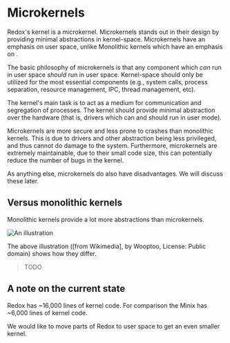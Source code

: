 Microkernels
============

Redox's kernel is a microkernel. Microkernels stands out in their design by providing minimal abstractions in kernel-space. Microkernels have an emphasis on user space, unlike Monolithic kernels which have an emphasis on .

The basic philosophy of microkernels is that any component which *can* run in user space *should* run in user space. Kernel-space should only be utilized for the most essential components (e.g., system calls, process separation, resource management, IPC, thread management, etc).

The kernel's main task is to act as a medium for communication and segregation of processes. The kernel should provide minimal abstraction over the hardware (that is, drivers which can and should run in user mode).

Microkernels are more secure and less prone to crashes than monolithic kernels. This is due to drivers and other abstraction being less privileged, and thus cannot do damage to the system. Furthermore, microkernels are extremely maintainable, due to their small code size, this can potentially reduce the number of bugs in the kernel.

As anything else, microkernels do also have disadvantages. We will discuss these later.

Versus monolithic kernels
-------------------------

Monolithic kernels provide a lot more abstractions than microkernels.

![An illustration]

The above illustration ([from Wikimedia], by Wooptoo, License: Public domain) shows how they differ.

> TODO

A note on the current state
---------------------------

Redox has ~16,000 lines of kernel code. For comparison the Minix has ~6,000 lines of kernel code.

We would like to move parts of Redox to user space to get an even smaller kernel.

[An illustration]: https://upload.wikimedia.org/wikipedia/commons/6/67/OS-structure.svg
[from Wikipedia]: https://commons.wikimedia.org/wiki/File:OS-structure.svg
